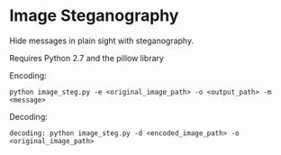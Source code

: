 # Image Steganography

Hide messages in plain sight with steganography.

Requires Python 2.7 and the pillow library

Encoding:
```
python image_steg.py -e <original_image_path> -o <output_path> -m <message>
```

Decoding:
```
decoding: python image_steg.py -d <encoded_image_path> -o <original_image_path>
```
